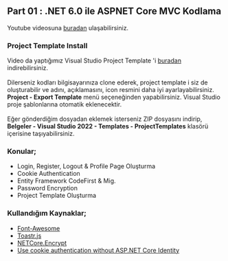 ## Part 01 : .NET 6.0 ile ASPNET Core MVC Kodlama
Youtube videosuna [buradan](https://youtu.be/5snPdCxhnMg) ulaşabilirsiniz.
### Project Template Install
Video da yaptığımız Visual Studio Project Template 'i [buradan](https://github.com/muratbaseren/herkes-uyurken-kodlama/raw/master/Part01_NET6-AspNetCoreMvc-Cookie-Auth/TEST%20-%20ASPNET%20Web%20App%20(Model-View-Controller)%20With%20Cookie%20Auth%20(NET%206).zip) indirebilirsiniz.<br><br>
Dilerseniz kodları bilgisayarınıza clone ederek, project template i siz de oluşturabilir ve adını, açıklamasını, icon resmini daha iyi ayarlayabilirsiniz. **Project - Export Template** menü seçeneğinden yapabilirsiniz. Visual Studio proje şablonlarına otomatik eklenecektir.<br><br>
Eğer gönderdiğim dosyadan eklemek isterseniz ZIP dosyasını indirip, **Belgeler - Visual Studio 2022 - Templates - ProjectTemplates** klasörü içerisine taşıyabilirsiniz.
### Konular;
- Login, Register, Logout & Profile Page Oluşturma 
- Cookie Authentication 
- Entity Framework CodeFirst & Mig. 
- Password Encryption 
- Project Template Oluşturma
### Kullandığım Kaynaklar;
- [Font-Awesome](https://fontawesome.com/icons)
- [Toastr.js](https://github.com/CodeSeven/toastr)
- [NETCore.Encrypt](https://github.com/myloveCc/NETCore.Encrypt)
- [Use cookie authentication without ASP.NET Core Identity](https://learn.microsoft.com/en-us/aspnet/core/security/authentication/cookie?view=aspnetcore-6.0)
